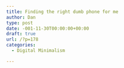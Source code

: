 ```yaml
---
title: Finding the right dumb phone for me
author: Dan
type: post
date: -001-11-30T00:00:00+00:00
draft: true
url: /?p=178
categories:
  - Digital Minimalism

---
```

